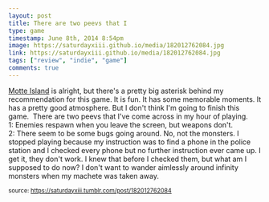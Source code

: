 ```yaml
---
layout: post
title: There are two peevs that I
type: game
timestamp: June 8th, 2014 8:54pm
image: https://saturdayxiii.github.io/media/182012762084.jpg
link: https://saturdayxiii.github.io/media/182012762084.jpg
tags: ["review", "indie", "game"]
comments: true
---
```


<a href="https://store.steampowered.com/app/291290/Motte_Island/" target="_blank">Motte Island</a> is alright, but there's a pretty big 
asterisk
 behind my recommendation for this game. It is fun. It has some memorable moments. It has a pretty good atmosphere. But I don't think I'm going to finish this game. 
There are two peevs that I've come across in my hour of playing. <br/>1: Enemies respawn when you leave the screen, but weapons don't. <br/>2: There seem to be some bugs going around. No, not the monsters. I stopped playing because my instruction was to find a phone in the police station and I checked every phone but no further instruction ever came up. I get it, they don't work. I knew that before I checked them, but what am I supposed to do now? I don't want to wander aimlessly around infinity monsters when my machete was taken away. 
 
  
<small>source: https://saturdayxiii.tumblr.com/post/182012762084</small>